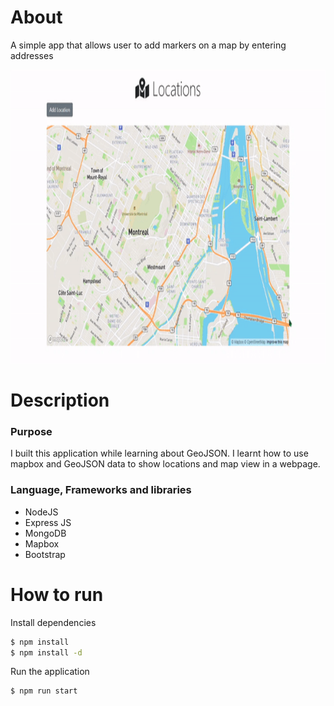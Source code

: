 # About
A simple app that allows user to add markers on a map by entering addresses

<p align="center">
  <img width="750" height="470" src="locator_demo.gif">
</p>

# Description
### Purpose
I built this application while learning about GeoJSON. I learnt how to use mapbox and GeoJSON data to show locations and map view in a webpage.

### Language, Frameworks and libraries
- NodeJS
- Express JS
- MongoDB
- Mapbox
- Bootstrap

# How to run
Install dependencies
```sh
$ npm install
$ npm install -d
```

Run the application
```sh
$ npm run start
```